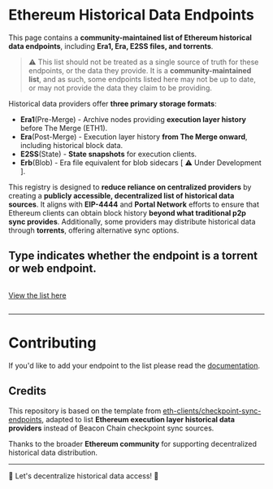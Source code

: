 # Ethereum Historical Data Endpoints

This page contains a **community-maintained list of Ethereum historical data endpoints**, including **Era1, Era, E2SS files, and torrents**.

> ⚠️ This list should not be treated as a single source of truth for these endpoints, or the data they provide. It is a **community-maintained list**, and as such, some endpoints listed here may not be up to date, or may not provide the data they claim to be providing.

Historical data providers offer **three primary storage formats**:
- **Era1**(Pre-Merge) - Archive nodes providing **execution layer history** before The Merge (ETH1).
- **Era**(Post-Merge) - Execution layer history **from The Merge onward**, including historical block data.
- **E2SS**(State) - **State snapshots** for execution clients.
- **Erb**(Blob) - Era file equivalent for blob sidecars [ ⚠️ Under Development ].

This registry is designed to **reduce reliance on centralized providers** by creating a **publicly accessible, decentralized list of historical data sources**. It aligns with **EIP-4444** and **Portal Network** efforts to ensure that Ethereum clients can obtain block history **beyond what traditional p2p sync provides**.
Additionally, some providers may distribute historical data through **torrents**, offering alternative sync options.

**Type** indicates whether the endpoint is a **torrent** or **web** endpoint.
-----
<p align="center" style="display: inline-block"> 
  <a target=”_blank” href="https://eth-clients.github.io/history-endpoints">View the list here </a>
</p>

-----

# Contributing

If you'd like to add your endpoint to the list please read the [documentation](./CONTRIBUTING.md).

## Credits

This repository is based on the template from [eth-clients/checkpoint-sync-endpoints](https://github.com/eth-clients/checkpoint-sync-endpoints), adapted to list **Ethereum execution layer historical data providers** instead of Beacon Chain checkpoint sync sources.  

Thanks to the broader **Ethereum community** for supporting decentralized historical data distribution.

---

🚀 Let's decentralize historical data access! 🚀
